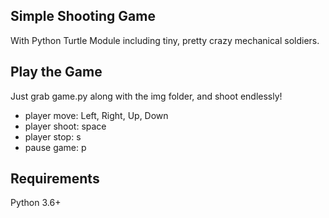 
## Simple Shooting Game 
With Python Turtle Module including tiny, pretty crazy mechanical soldiers.

## Play the Game
Just grab game.py along with the img folder, and shoot endlessly!

- player move: Left, Right, Up, Down
- player shoot: space
- player stop: s
- pause game: p


## Requirements
Python 3.6+
